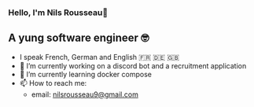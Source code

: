 ### Hello, I'm Nils Rousseau👋
## A yung software engineer 🤓

- I speak French, German and English  🇫🇷 🇩🇪 🇬🇧
- 🔭 I’m currently working on a discord bot and a recruitment application
- 🌱 I’m currently learning docker compose
- 📫 How to reach me:
  - email: nilsrousseau9@gmail.com
